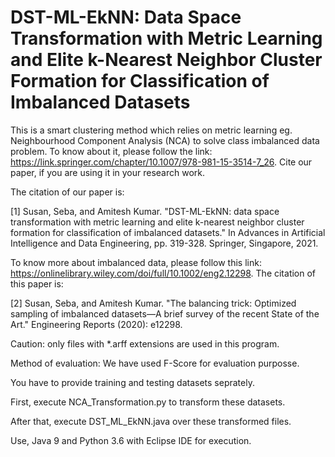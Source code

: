 # DST-ML-EkNN: Data Space Transformation with Metric Learning and Elite k-Nearest Neighbor Cluster Formation for Classification of Imbalanced Datasets

This is a smart clustering method which relies on metric learning eg. Neighbourhood Component Analysis (NCA) to solve class imbalanced data problem. To know about it, please follow the link: https://link.springer.com/chapter/10.1007/978-981-15-3514-7_26. Cite our paper, if you are using it in your research work.

The citation of our paper is:

[1] Susan, Seba, and Amitesh Kumar. "DST-ML-EkNN: data space transformation with metric learning and elite k-nearest neighbor cluster formation for classification of     imbalanced datasets." In Advances in Artificial Intelligence and Data Engineering, pp. 319-328. Springer, Singapore, 2021.

To know more about imbalanced data, please follow this link: https://onlinelibrary.wiley.com/doi/full/10.1002/eng2.12298. The citation of this paper is:

[2] Susan, Seba, and Amitesh Kumar. "The balancing trick: Optimized sampling of imbalanced datasets—A brief survey of the recent State of the Art." Engineering Reports (2020): e12298.

Caution: only files with *.arff extensions are used in this program.

Method of evaluation:  We have used F-Score for evaluation purposse.

You have to provide training and testing datasets seprately. 

First, execute NCA_Transformation.py to transform these datasets.

After that, execute DST_ML_EkNN.java over these transformed files.

Use, Java 9 and Python 3.6 with Eclipse IDE for execution.

